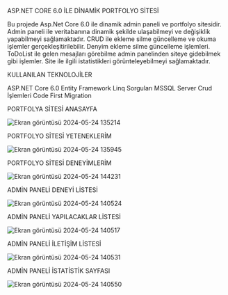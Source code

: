 ASP.NET CORE 6.0 İLE DİNAMİK PORTFOLYO SİTESİ

Bu projede Asp.Net Core 6.0 ile dinamik admin paneli ve portfolyo sitesidir. Admin paneli ile veritabanına dinamik şekilde ulaşabilmeyi ve değişiklik yapabilmeyi sağlamaktadır. 
CRUD ile ekleme silme güncelleme ve okuma işlemler gerçekleşitirilebilir. Denyim ekleme silme güncelleme işlemleri. ToDoList ile gelen mesajları görebilme admin panelinden siteye gidebilmek gibi işlemler. Site ile ilgili istatistikleri görünteleyebilmeyi sağlamaktadır.

KULLANILAN TEKNOLOJİLER

ASP.NET Core 6.0
Entity Framework
Linq Sorguları
MSSQL Server
Crud İşlemleri
Code First
Migration

PORTFOLYA SİTESİ ANASAYFA

![Ekran görüntüsü 2024-05-24 135214](https://github.com/emirhandurmus61/MyPortfolio/assets/165847034/aa1083d7-e0e4-4b60-b2ae-ff674e894b0c)

PORTFOLYO SİTESİ YETENEKLERİM

![Ekran görüntüsü 2024-05-24 135945](https://github.com/emirhandurmus61/MyPortfolio/assets/165847034/26b7ee94-d565-4339-ba75-7f2c551c64a7)

PORTFOLYO SİTESİ DENEYİMLERİM

![Ekran görüntüsü 2024-05-24 144231](https://github.com/emirhandurmus61/MyPortfolio/assets/165847034/7bbaf0da-b552-4cb8-aa48-48ee1ea5bc55)

ADMİN PANELİ DENEYİ LİSTESİ

![Ekran görüntüsü 2024-05-24 140524](https://github.com/emirhandurmus61/MyPortfolio/assets/165847034/e72239b8-5586-4944-9b36-f98eb85dc05e)

ADMİN PANELİ YAPILACAKLAR LİSTESİ

![Ekran görüntüsü 2024-05-24 140517](https://github.com/emirhandurmus61/MyPortfolio/assets/165847034/cf688885-8be9-4ce6-87ce-cbc7fcd775d4)

ADMİN PANELİ İLETİŞİM LİSTESİ

![Ekran görüntüsü 2024-05-24 140531](https://github.com/emirhandurmus61/MyPortfolio/assets/165847034/d58d6ea0-23c5-4062-aa81-16108003f3cf)

ADMİN PANELİ İSTATİSTİK SAYFASI

![Ekran görüntüsü 2024-05-24 140550](https://github.com/emirhandurmus61/MyPortfolio/assets/165847034/11cc1bf4-2d17-4e4d-9d60-7453a9f33330)









